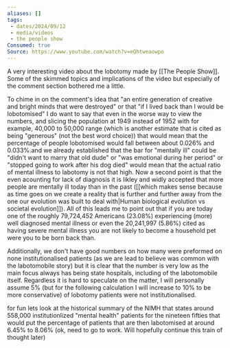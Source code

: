 ```yaml
---
aliases: []
tags:
 - dates/2024/09/12
 - media/videos
 - the people show
Consumed: true
Source: https://www.youtube.com/watch?v=eQhtweaowpo
---
```

A very interesting video about the lobotomy made by [[The People Show]]. Some of the skimmed topics and implications of the video but especially of the comment section bothered me a little.

To chime in on the comment's idea that "an entire generation of creative and bright minds that were destroyed" or that "if I lived back than I would be lobotomised" I do want to say that even in the worse way to view the numbers, and slicing the population at 1949 instead of 1952 with for example, 40,000 to 50,000 range (which is another estimate that is cited as being "generous" (not the best word choice)) that would mean that the percentage of people lobotomised would fall between about 0.026% and 0.033%.and we already established that the bar for "mentally ill" could be "didn't want to marry that old dude" or "was emotional during her period" or "stopped going to work after his dog died" would mean that the actual ratio of mental illness to labotomy is not that high. Now a second point is that the even acounting for lack of diagnosis it is likley and widly accepted that more people are mentally ill today than in the past ([[which makes sense because as time goes on we create a reality that is further and further away from the one our evolution was built to deal with|Human biological evolution vs societal evolution]]). All of this leads me to point out that if you are today one of the roughly 79,724,452 Americans (23.08%) experiencing (more) well diagnosed mental illness or even the 20,241,997 (5.86%) cited as having severe mental illness you are not likely to become a household pet were you to be born back than.

Additionally, we don't have good numbers on how many were preformed on none institutionalised patients (as we are lead to believe was common with the labotomobile story) but it is clear that the number is very low as the main focus always has being state hospitals, including of the labotomobile itself. Regardless it is hard to speculate on the matter, I will personally assume 5% (but for the following calculation I will increase to 10% to be more conservative) of lobotomy patients were not institutionalised.

for fun lets look at the historical summary of the NIMH that states around 558,000 institutionlized "mental health" patients for the nineteen fifties that would put the percentage of patients that are then labotomised at around 6.45% to 8.06% 
(ok, need to go to work. Will hopefully continue this train of thought later)
